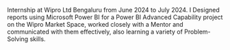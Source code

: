 Internship at Wipro Ltd Bengaluru from June 2024 to July 2024.
I Designed reports using Microsoft Power BI for a Power BI Advanced Capability project on the Wipro Market Space, worked closely with a Mentor and communicated with them effectively, also learning a variety of Problem-Solving skills.
